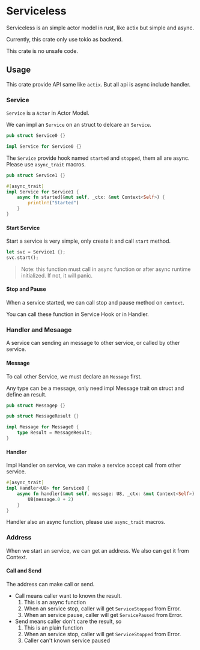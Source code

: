 # Serviceless

Serviceless is an simple actor model in rust, like actix but simple and async.

Currently, this crate only use tokio as backend.

This crate is no unsafe code.

## Usage

This crate provide API same like `actix`. But all api is async include handler.

### Service

`Service` is a `Actor` in Actor Model.

We can impl an `Service` on an struct to delcare an `Service`.

```rust
pub struct Service0 {}

impl Service for Service0 {}
```

The `Service` provide hook named `started` and `stopped`, them all are async.
Please use `async_trait` macros.

```rust
pub struct Service1 {}

#[async_trait]
impl Service for Service1 {
    async fn started(&mut self, _ctx: &mut Context<Self>) {
        println!("Started")
    }
}
```

#### Start Service

Start a service is very simple, only create it and call `start` method.

```rust
let svc = Service1 {};
svc.start();
```

> Note: this function must call in async function or after async runtime initialized.
> If not, it will panic.

#### Stop and Pause

When a service started, we can call stop and pause method on `context`.

You can call these function in Service Hook or in Handler.

### Handler and Mesaage

A service can sending an message to other service, or called by other service.

#### Message

To call other Service, we must declare an `Message` first.

Any type can be a message, only need impl Message trait on struct
and define an result.

```rust
pub struct Messagep {}

pub struct MessageResult {}

impl Message for Message0 {
    type Result = MessageResult;
}
```

#### Handler

Impl Handler on service, we can make a service accept call from other service.

```rust
#[async_trait]
impl Handler<U8> for Service0 {
    async fn handler(&mut self, message: U8, _ctx: &mut Context<Self>) -> U8 {
        U8(message.0 + 2)
    }
}
```

Handler also an async function, please use `async_trait` macros.

### Address

When we start an service, we can get an address. We also can get it from Context.

#### Call and Send

The address can make call or send.

- Call means caller want to known the result.
  1. This is an async function
  2. When an service stop, caller will get `ServiceStopped` from Error.
  3. When an service pause, caller will get `ServicePaused` from Error.
- Send means caller don't care the result, so
  1. This is an plain function
  2. When an service stop, caller will get `ServiceStopped` from Error.
  3. Caller can't known service paused
